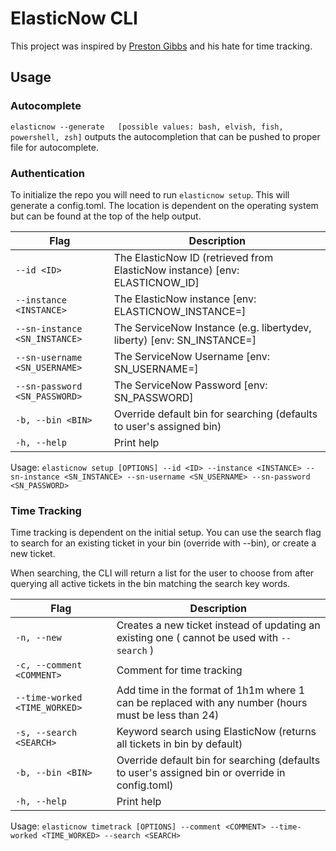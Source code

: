 # ElasticNow CLI
This project was inspired by [Preston Gibbs](mailto:pgibbs1@liberty.edu) and his hate for time tracking.

## Usage
### Autocomplete
`elasticnow --generate   [possible values: bash, elvish, fish, powershell, zsh]` outputs the autocompletion that can be pushed to proper file for autocomplete.
### Authentication
To initialize the repo you will need to run `elasticnow setup`. This will generate a config.toml. The location is dependent on the operating system but can be found at the top of the help output.

| Flag | Description |
| --- | --- |
| `--id <ID>` | The ElasticNow ID (retrieved from ElasticNow instance) [env: ELASTICNOW_ID] |
| `--instance <INSTANCE>` | The ElasticNow instance [env: ELASTICNOW_INSTANCE=] |
| `--sn-instance <SN_INSTANCE>` | The ServiceNow Instance (e.g. libertydev, liberty) [env: SN_INSTANCE=] |
| `--sn-username <SN_USERNAME>` | The ServiceNow Username [env: SN_USERNAME=] |
| `--sn-password <SN_PASSWORD>` | The ServiceNow Password [env: SN_PASSWORD] |
| `-b, --bin <BIN>` | Override default bin for searching (defaults to user's assigned bin) |
| `-h, --help` | Print help |

Usage: `elasticnow setup [OPTIONS] --id <ID> --instance <INSTANCE> --sn-instance <SN_INSTANCE> --sn-username <SN_USERNAME> --sn-password <SN_PASSWORD>`

### Time Tracking
Time tracking is dependent on the initial setup. You can use the search flag to search for an existing ticket in your bin (override with --bin), or create a new ticket.

When searching, the CLI will return a list for the user to choose from after querying all active tickets in the bin matching the search key words.

| Flag | Description |
| --- | --- |
| `-n, --new` | Creates a new ticket instead of updating an existing one ( cannot be used with `--search` ) |
| `-c, --comment <COMMENT>` | Comment for time tracking |
| `--time-worked <TIME_WORKED>` | Add time in the format of 1h1m where 1 can be replaced with any number (hours must be less than 24) |
| `-s, --search <SEARCH>` | Keyword search using ElasticNow (returns all tickets in bin by default) |
| `-b, --bin <BIN>` | Override default bin for searching (defaults to user's assigned bin or override in config.toml) |
| `-h, --help` | Print help |

Usage: `elasticnow timetrack [OPTIONS] --comment <COMMENT> --time-worked <TIME_WORKED> --search <SEARCH>`
